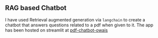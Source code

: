 ## RAG based Chatbot
I have used Retrieval augmented generation via `langchain` to create a chatbot that answers questions related to a pdf when given to it. The app has been hosted on streamlit at [pdf-chatbot-owais](https://pdf-chatbot-owais.streamlit.app/)
